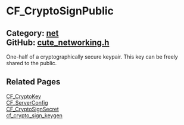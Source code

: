 [//]: # (This file is automatically generated by Cute Framework's docs parser.)
[//]: # (Do not edit this file by hand!)
[//]: # (See: https://github.com/RandyGaul/cute_framework/blob/master/samples/docs_parser.cpp)
[](../header.md ':include')

# CF_CryptoSignPublic

Category: [net](/api_reference?id=net)  
GitHub: [cute_networking.h](https://github.com/RandyGaul/cute_framework/blob/master/include/cute_networking.h)  
---

One-half of a cryptographically secure keypair. This key can be freely shared to the public.

## Related Pages

[CF_CryptoKey](/net/cf_cryptokey.md)  
[CF_ServerConfig](/net/cf_serverconfig.md)  
[CF_CryptoSignSecret](/net/cf_cryptosignsecret.md)  
[cf_crypto_sign_keygen](/net/cf_crypto_sign_keygen.md)  
